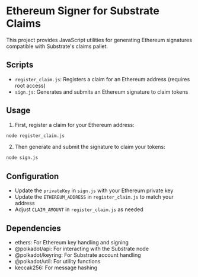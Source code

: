 # Ethereum Signer for Substrate Claims

This project provides JavaScript utilities for generating Ethereum signatures compatible with Substrate's claims pallet.

## Scripts

- `register_claim.js`: Registers a claim for an Ethereum address (requires root access)
- `sign.js`: Generates and submits an Ethereum signature to claim tokens

## Usage

1. First, register a claim for your Ethereum address:
```bash
node register_claim.js
```

2. Then generate and submit the signature to claim your tokens:
```bash
node sign.js
```

## Configuration

- Update the `privateKey` in `sign.js` with your Ethereum private key
- Update the `ETHEREUM_ADDRESS` in `register_claim.js` to match your address
- Adjust `CLAIM_AMOUNT` in `register_claim.js` as needed

## Dependencies

- ethers: For Ethereum key handling and signing
- @polkadot/api: For interacting with the Substrate node
- @polkadot/keyring: For Substrate account handling
- @polkadot/util: For utility functions
- keccak256: For message hashing
